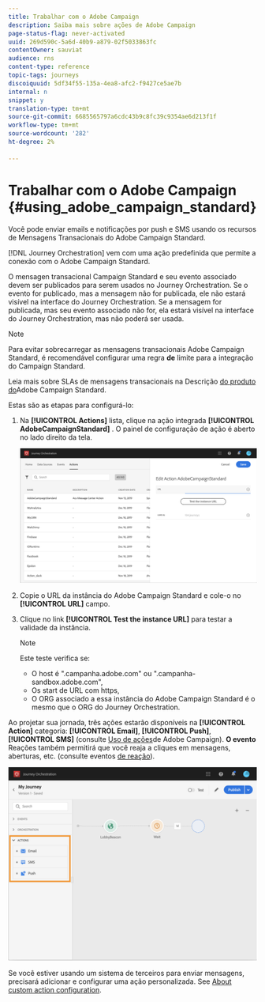 ```yaml
---
title: Trabalhar com o Adobe Campaign
description: Saiba mais sobre ações de Adobe Campaign
page-status-flag: never-activated
uuid: 269d590c-5a6d-40b9-a879-02f5033863fc
contentOwner: sauviat
audience: rns
content-type: reference
topic-tags: journeys
discoiquuid: 5df34f55-135a-4ea8-afc2-f9427ce5ae7b
internal: n
snippet: y
translation-type: tm+mt
source-git-commit: 6685565797a6cdc43b9c8fc39c9354ae6d213f1f
workflow-type: tm+mt
source-wordcount: '282'
ht-degree: 2%

---
```



# Trabalhar com o Adobe Campaign {#using_adobe_campaign_standard}

Você pode enviar emails e notificações por push e SMS usando os recursos de Mensagens Transacionais do Adobe Campaign Standard.

[!DNL Journey Orchestration] vem com uma ação predefinida que permite a conexão com o Adobe Campaign Standard.

O mensagen transacional Campaign Standard e seu evento associado devem ser publicados para serem usados no Journey Orchestration. Se o evento for publicado, mas a mensagem não for publicada, ele não estará visível na interface do Journey Orchestration. Se a mensagem for publicada, mas seu evento associado não for, ela estará visível na interface do Journey Orchestration, mas não poderá ser usada.

>[!NOTE]
>
>Para evitar sobrecarregar as mensagens transacionais Adobe Campaign Standard, é recomendável configurar uma regra **de** limite para a integração do Campaign Standard.
>
>Leia mais sobre SLAs de mensagens transacionais na Descrição [do produto do](https://helpx.adobe.com/legal/product-descriptions/campaign-standard.html)Adobe Campaign Standard.

Estas são as etapas para configurá-lo:

1. Na **[!UICONTROL Actions]** lista, clique na ação integrada **[!UICONTROL AdobeCampaignStandard]** . O painel de configuração de ação é aberto no lado direito da tela.

   ![](../assets/actioncampaign.png)

1. Copie o URL da instância do Adobe Campaign Standard e cole-o no **[!UICONTROL URL]** campo.

1. Clique no link **[!UICONTROL Test the instance URL]** para testar a validade da instância.

   >[!NOTE]
   >
   >Este teste verifica se:
   >
   >* O host é &quot;.campanha.adobe.com&quot; ou &quot;.campanha-sandbox.adobe.com&quot;,
   >* Os start de URL com https,
   >* O ORG associado a essa instância do Adobe Campaign Standard é o mesmo que o ORG do Journey Orchestration.


Ao projetar sua jornada, três ações estarão disponíveis na **[!UICONTROL Action]** categoria: **[!UICONTROL Email]**, **[!UICONTROL Push]**, **[!UICONTROL SMS]** (consulte [Uso de ações](../building-journeys/using-adobe-campaign-actions.md)de Adobe Campaign). **O evento** Reações também permitirá que você reaja a cliques em mensagens, aberturas, etc. (consulte eventos [de reação](../building-journeys/event-activities.md#section_dhx_gss_dgb)).

![](../assets/journey58.png)

Se você estiver usando um sistema de terceiros para enviar mensagens, precisará adicionar e configurar uma ação personalizada. See [About custom action configuration](../action/about-custom-action-configuration.md).
